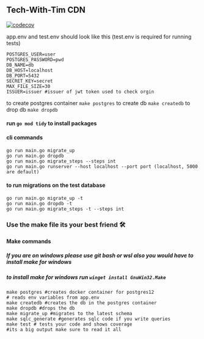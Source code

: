 ## Tech-With-Tim CDN

[![codecov](https://codecov.io/gh/Tech-With-Tim/cdn/branch/master/graph/badge.svg?token=YKpXOrUO80)](https://codecov.io/gh/Tech-With-Tim/cdn)

app.env and test.env should look like this
(test.env is required for running tests)

```
POSTGRES_USER=user
POSTGRES_PASSWORD=pwd
DB_NAME=db
DB_HOST=localhost
DB_PORT=5432
SECRET_KEY=secret
MAX_FILE_SIZE=30
ISSUER=issuer #issuer of jwt token used to check orgin
```
to create postgres container `make postgres`
to create db `make createdb`
to drop db `make dropdb`

#### run `go mod tidy` to install packages
#### cli commands 
```
go run main.go migrate_up
go run main.go dropdb
go run main.go migrate_steps --steps int
go run main.go runserver --host localhost --port port (localhost, 5000 are default)
```

#### to run migrations on the test database 
```
go run main.go migrate_up -t
go run main.go dropdb -t
go run main.go migrate_steps -t --steps int
```

### Use the make file its your best friend 🛠
#### Make commands
##### If you are on windows please use git bash or wsl also you would have to install make for windows
##### to install make for windows run `winget install GnuWin32.Make`

```shell
make postgres #creates docker container for postgres12
# reads env variables from app.env
make createdb #creates the db in the postgres container
make dropdb #drops the db
make migrate_up #migrates to the latest schema
make sqlc_generate #generates sqlc code if you write queries
make test # tests your code and shows coverage
#its a big output make sure to read it all
```

